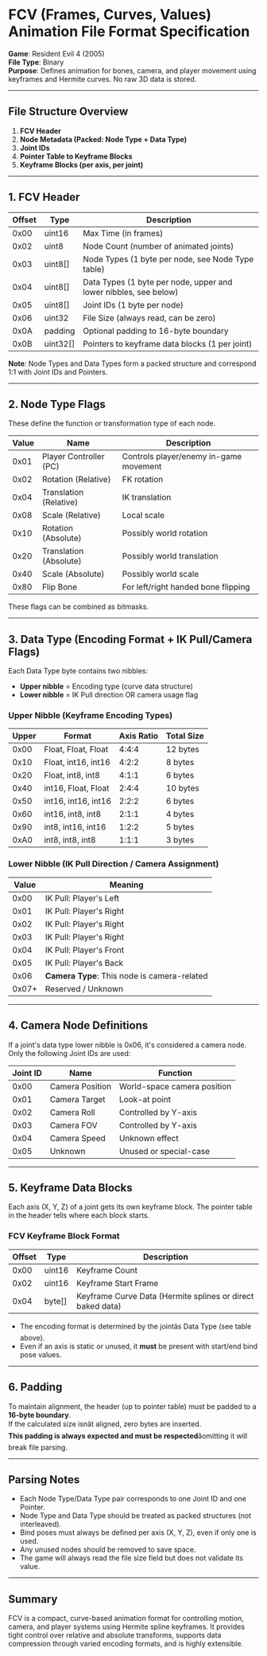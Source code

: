 
# FCV (Frames, Curves, Values) Animation File Format Specification  
**Game**: Resident Evil 4 (2005)  
**File Type**: Binary  
**Purpose**: Defines animation for bones, camera, and player movement using keyframes and Hermite curves. No raw 3D data is stored.

---

## File Structure Overview

1. **FCV Header**
2. **Node Metadata (Packed: Node Type + Data Type)**
3. **Joint IDs**
4. **Pointer Table to Keyframe Blocks**
5. **Keyframe Blocks (per axis, per joint)**

---

## 1. FCV Header

| Offset | Type     | Description |
|--------|----------|-------------|
| 0x00   | uint16   | Max Time (in frames) |
| 0x02   | uint8    | Node Count (number of animated joints) |
| 0x03   | uint8[]  | Node Types (1 byte per node, see Node Type table) |
| 0x04   | uint8[]  | Data Types (1 byte per node, upper and lower nibbles, see below) |
| 0x05   | uint8[]  | Joint IDs (1 byte per node) |
| 0x06   | uint32   | File Size (always read, can be zero) |
| 0x0A   | padding  | Optional padding to 16-byte boundary |
| 0x0B   | uint32[] | Pointers to keyframe data blocks (1 per joint) |

**Note**: Node Types and Data Types form a packed structure and correspond 1:1 with Joint IDs and Pointers.

---

## 2. Node Type Flags

These define the function or transformation type of each node.

| Value   | Name             | Description |
|---------|------------------|-------------|
| 0x01    | Player Controller (PC) | Controls player/enemy in-game movement |
| 0x02    | Rotation (Relative)   | FK rotation |
| 0x04    | Translation (Relative)| IK translation |
| 0x08    | Scale (Relative)      | Local scale |
| 0x10    | Rotation (Absolute)   | Possibly world rotation |
| 0x20    | Translation (Absolute)| Possibly world translation |
| 0x40    | Scale (Absolute)      | Possibly world scale |
| 0x80    | Flip Bone             | For left/right handed bone flipping |

These flags can be combined as bitmasks.

---

## 3. Data Type (Encoding Format + IK Pull/Camera Flags)

Each Data Type byte contains two nibbles:  
- **Upper nibble** = Encoding type (curve data structure)  
- **Lower nibble** = IK Pull direction OR camera usage flag

### **Upper Nibble (Keyframe Encoding Types)**

| Upper | Format                       | Axis Ratio     | Total Size |
|--------|------------------------------|----------------|-------------|
| 0x00   | Float, Float, Float          | 4:4:4          | 12 bytes |
| 0x10   | Float, int16, int16          | 4:2:2          | 8 bytes |
| 0x20   | Float, int8, int8            | 4:1:1          | 6 bytes |
| 0x40   | int16, Float, Float          | 2:4:4          | 10 bytes |
| 0x50   | int16, int16, int16          | 2:2:2          | 6 bytes |
| 0x60   | int16, int8, int8            | 2:1:1          | 4 bytes |
| 0x90   | int8, int16, int16           | 1:2:2          | 5 bytes |
| 0xA0   | int8, int8, int8             | 1:1:1          | 3 bytes |

### **Lower Nibble (IK Pull Direction / Camera Assignment)**

| Value | Meaning |
|-------|---------|
| 0x00  | IK Pull: Player's Left |
| 0x01  | IK Pull: Player's Right |
| 0x02  | IK Pull: Player's Right |
| 0x03  | IK Pull: Player's Right |
| 0x04  | IK Pull: Player's Front |
| 0x05  | IK Pull: Player's Back |
| 0x06  | **Camera Type**: This node is camera-related |
| 0x07+ | Reserved / Unknown |

---

## 4. Camera Node Definitions

If a joint's data type lower nibble is 0x06, it's considered a camera node. Only the following Joint IDs are used:

| Joint ID | Name             | Function |
|----------|------------------|----------|
| 0x00     | Camera Position  | World-space camera position |
| 0x01     | Camera Target    | Look-at point |
| 0x02     | Camera Roll      | Controlled by Y-axis |
| 0x03     | Camera FOV       | Controlled by Y-axis |
| 0x04     | Camera Speed     | Unknown effect |
| 0x05     | Unknown          | Unused or special-case |

---

## 5. Keyframe Data Blocks

Each axis (X, Y, Z) of a joint gets its own keyframe block. The pointer table in the header tells where each block starts.

### **FCV Keyframe Block Format**

| Offset | Type     | Description |
|--------|----------|-------------|
| 0x00   | uint16   | Keyframe Count |
| 0x02   | uint16   | Keyframe Start Frame |
| 0x04   | byte[]   | Keyframe Curve Data (Hermite splines or direct baked data) |

- The encoding format is determined by the jointâs Data Type (see table above).
- Even if an axis is static or unused, it **must** be present with start/end bind pose values.

---

## 6. Padding

To maintain alignment, the header (up to pointer table) must be padded to a **16-byte boundary**.  
If the calculated size isnât aligned, zero bytes are inserted.  
**This padding is always expected and must be respected**âomitting it will break file parsing.

---

## Parsing Notes

- Each Node Type/Data Type pair corresponds to one Joint ID and one Pointer.
- Node Type and Data Type should be treated as packed structures (not interleaved).
- Bind poses must always be defined per axis (X, Y, Z), even if only one is used.
- Any unused nodes should be removed to save space.
- The game will always read the file size field but does not validate its value.

---

## Summary

FCV is a compact, curve-based animation format for controlling motion, camera, and player systems using Hermite spline keyframes. It provides tight control over relative and absolute transforms, supports data compression through varied encoding formats, and is highly extensible.
